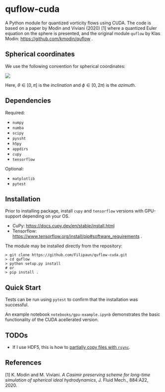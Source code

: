 # quflow-cuda

A Python module for quantized vorticity flows using CUDA.
The code is based on a paper by Modin and Viviani (2020) [1] 
where a quantized Euler equation on the sphere is presented, and the original module `quflow` by Klas Modin: https://github.com/kmodin/quflow .

## Spherical coordinates

We use the following convention for spherical coordinates:

![](https://upload.wikimedia.org/wikipedia/commons/4/4f/3D_Spherical.svg)

Here, $\theta \in [0,\pi]$ is the *inclination* and $\phi \in [0,2\pi)$ is the *azimuth*.

## Dependencies

Required:

* `numpy`
* `numba`
* `scipy`
* `pyssht`
* `h5py`
* `appdirs`
* `cupy`
* `tensorflow`

Optional:

* `matplotlib`
* `pytest`

## Installation

Prior to installing package, install `cupy` and `tensorflow` versions with GPU-support depending on your OS.

* CuPy: https://docs.cupy.dev/en/stable/install.html
* Tensorflow: https://www.tensorflow.org/install/pip#software_requirements .

The module may be installed directly from the repository:
```
> git clone https://github.com/Filipaun/quflow-cuda.git
> cd quflow
> python setup.py install
# or
> pip install .
```

## Quick Start

Tests can be run using `pytest` to confirm that the installation was successful.

An example notebook `notebooks/gpu-example.ipynb` demonstrates the basic functionality of the CUDA acellerated version.

## TODOs

- If I use HDF5, this is how to [partially copy files with `rsync`](https://fedoramagazine.org/copying-large-files-with-rsync-and-some-misconceptions/).

## References

[1] K. Modin and M. Viviani. *A Casimir preserving scheme for long-time simulation of spherical ideal hydrodynamics*, J. Fluid Mech., 884:A22, 2020.
